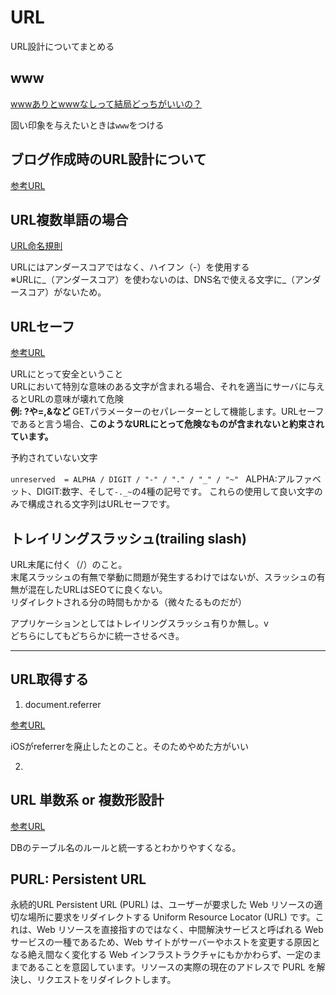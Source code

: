 # URL

URL設計についてまとめる

## www
[wwwありとwwwなしって結局どっちがいいの？](https://mtame.jp/column/www/)

固い印象を与えたいときは`www`をつける

## ブログ作成時のURL設計について
[参考URL](ブログ作成時のWordPressのURL設計について)

## URL複数単語の場合
[URL命名規則](https://blog.zelkova.cc/2019/06/case-of-parameters-for-web-api.html)

URLにはアンダースコアではなく、ハイフン（-）を使用する  
※URLに_（アンダースコア）を使わないのは、DNS名で使える文字に_（アンダースコア）がないため。


## URLセーフ
[参考URL](https://jp.quora.com/JWT%E3%81%AE%E3%82%88%E3%81%86%E3%81%AAURL%E3%82%BB%E3%83%BC%E3%83%95%E3%81%AA%E3%83%88%E3%83%BC%E3%82%AF%E3%83%B3-URL%E3%82%BB%E3%83%BC%E3%83%95%E3%81%A3%E3%81%A6%E3%81%AA%E3%82%93%E3%81%A7%E3%81%99%E3%81%8B)

URLにとって安全ということ  
URLにおいて特別な意味のある文字が含まれる場合、それを適当にサーバに与えるとURLの意味が壊れて危険  
**例: ?や=,&など**
GETパラメーターのセパレーターとして機能します。URLセーフであると言う場合、**このようなURLにとって危険なものが含まれないと約束されています。**

予約されていない文字

`unreserved  = ALPHA / DIGIT / "-" / "." / "_" / "~" `
ALPHA:アルファベット、DIGIT:数字、そして`-._~`の4種の記号です。
これらの使用して良い文字のみで構成される文字列はURLセーフです。

## トレイリングスラッシュ(trailing slash)

URL末尾に付く（/）のこと。  
末尾スラッシュの有無で挙動に問題が発生するわけではないが、スラッシュの有無が混在したURLはSEOてに良くない。  
リダイレクトされる分の時間もかかる（微々たるものだが）

アプリケーションとしてはトレイリングスラッシュ有りか無し。v  
どちらにしてもどちらかに統一させるべき。

---

## URL取得する

1. document.referrer

[参考URL](https://developer.mozilla.org/ja/docs/Web/API/Document/referrer)

iOSがreferrerを廃止したとのこと。そのためやめた方がいい

2. 

## URL 単数系 or 複数形設計

[参考URL](https://human-nature.hatenablog.com/entry/2016/10/15/130135)

DBのテーブル名のルールと統一するとわかりやすくなる。

## PURL: Persistent URL

永続的URL
Persistent URL (PURL) は、ユーザーが要求した Web リソースの適切な場所に要求をリダイレクトする Uniform Resource Locator (URL) です。これは、Web リソースを直接指すのではなく、中間解決サービスと呼ばれる Web サービスの一種であるため、Web サイトがサーバーやホストを変更する原因となる絶え間なく変化する Web インフラストラクチャにもかかわらず、一定のままであることを意図しています。リソースの実際の現在のアドレスで PURL を解決し、リクエストをリダイレクトします。
